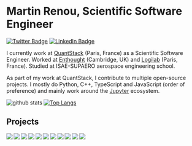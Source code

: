 # Martin Renou, Scientific Software Engineer

[![Twitter Badge](https://img.shields.io/twitter/follow/martinRenou?style=for-the-badge)](https://twitter.com/martinRenou)
[![LinkedIn Badge](https://img.shields.io/badge/My-LinkedIn-blue?style=for-the-badge)](https://www.linkedin.com/in/martin-renou)

I currently work at [QuantStack](https://quantstack.net) (Paris, France) as a Scientific Software Engineer. Worked at [Enthought](https://github.com/Enthought) (Cambridge, UK) and [Logilab](https://github.com/logilab) (Paris, France). Studied at ISAE-SUPAERO aerospace engineering school.

As part of my work at QuantStack, I contribute to multiple open-source projects. I mostly do Python, C++, TypeScript and JavaScript (order of preference) and mainly work around the [Jupyter](https://jupyter.org) ecosystem.

![github stats](https://github-readme-stats.vercel.app/api?username=martinRenou&show_icons=true)
[![Top Langs](https://github-readme-stats.vercel.app/api/top-langs/?username=martinRenou&hide_langs_below=1)](https://github.com/martinRenou/github-readme-stats)

## Projects

<a href="https://github.com/jupyter-widgets/ipywidgets">
  <img align="left" src="https://github-readme-stats.vercel.app/api/pin/?username=jupyter-widgets&repo=ipywidgets&show_owner=true" />
</a>
<a href="https://github.com/jupyter-widgets/ipyleaflet">
  <img align="left" src="https://github-readme-stats.vercel.app/api/pin/?username=jupyter-widgets&repo=ipyleaflet&show_owner=true" />
</a>

<a href="https://github.com/bqplot/bqplot">
  <img align="left" src="https://github-readme-stats.vercel.app/api/pin/?username=bqplot&repo=bqplot&show_owner=true" />
</a>
<a href="https://github.com/matplotlib/ipympl">
  <img align="left" src="https://github-readme-stats.vercel.app/api/pin/?username=matplotlib&repo=ipympl&show_owner=true" />
</a>

<a href="https://github.com/martinRenou/ipycanvas">
  <img align="left" src="https://github-readme-stats.vercel.app/api/pin/?username=martinRenou&repo=ipycanvas&show_owner=true" />
</a>
<a href="https://github.com/QuantStack/ipytree">
  <img align="left" src="https://github-readme-stats.vercel.app/api/pin/?username=QuantStack&repo=ipytree&show_owner=true" />
</a>

<a href="https://github.com/jupyter-xeus/xeus-python">
  <img align="left" src="https://github-readme-stats.vercel.app/api/pin/?username=jupyter-xeus&repo=xeus-python&show_owner=true" />
</a>
<a href="https://github.com/jupyter-xeus/xeus-sqlite">
  <img align="left" src="https://github-readme-stats.vercel.app/api/pin/?username=jupyter-xeus&repo=xeus-sqlite&show_owner=true" />
</a>

<a href="https://github.com/voila-dashboards/voila">
  <img align="left" src="https://github-readme-stats.vercel.app/api/pin/?username=voila-dashboards&repo=voila&show_owner=true" />
</a>
<a href="https://github.com/voila-dashboards/voila-material">
  <img align="left" src="https://github-readme-stats.vercel.app/api/pin/?username=voila-dashboards&repo=voila-material&show_owner=true" />
</a>

<a href="https://github.com/pybind/pybind11_json">
  <img align="left" src="https://github-readme-stats.vercel.app/api/pin/?username=pybind&repo=pybind11_json&show_owner=true" />
</a>
